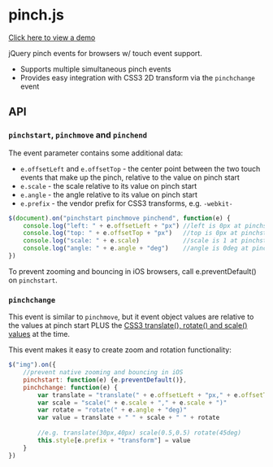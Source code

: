 # pinch.js

[Click here to view a demo](http://lhorie.github.com/pinch.js/demo.html)

jQuery pinch events for browsers w/ touch event support.

- Supports multiple simultaneous pinch events
- Provides easy integration with CSS3 2D transform via the `pinchchange` event

## API

### `pinchstart`, `pinchmove` and `pinchend`

The event parameter contains some additional data:

- `e.offsetLeft` and `e.offsetTop` - the center point between the two touch events that make up the pinch, relative to the value on pinch start
- `e.scale` - the scale relative to its value on pinch start
- `e.angle` - the angle relative to its value on pinch start
- `e.prefix` - the vendor prefix for CSS3 transforms, e.g. `-webkit-`

```javascript
$(document).on("pinchstart pinchmove pinchend", function(e) {
	console.log("left: " + e.offsetLeft + "px")	//left is 0px at pinchstart
	console.log("top: " + e.offsetTop + "px")	//top is 0px at pinchstart
	console.log("scale: " + e.scale)			//scale is 1 at pinchstart
	console.log("angle: " + e.angle + "deg")	//angle is 0deg at pinchstart
})
```

To prevent zooming and bouncing in iOS browsers, call e.preventDefault() on `pinchstart`.

### `pinchchange`

This event is similar to `pinchmove`, but it event object values are relative to the values at pinch start PLUS the
[CSS3 translate(), rotate() and scale() values](http://www.w3.org/TR/2012/WD-css3-transforms-20120911/#transform-functions) at the time.

This event makes it easy to create zoom and rotation functionality:

```javascript
$("img").on({
	//prevent native zooming and bouncing in iOS
	pinchstart: function(e) {e.preventDefault()},
	pinchchange: function(e) {
		var translate = "translate(" + e.offsetLeft + "px," + e.offsetTop + "px)"
		var scale = "scale(" + e.scale + "," + e.scale + ")"
		var rotate = "rotate(" + e.angle + "deg)"
		var value = translate + " " + scale + " " + rotate
		
		//e.g. translate(30px,40px) scale(0.5,0.5) rotate(45deg)
		this.style[e.prefix + "transform"] = value
	}
})
```

